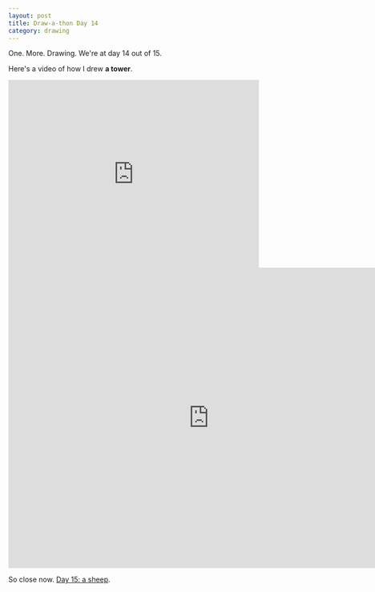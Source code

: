 ```yaml
---
layout: post
title: Draw-a-thon Day 14
category: drawing
---
```


One. More. Drawing. We're at day 14 out of 15.

Here's a video of how I drew **a tower**.

<iframe src="https://player.vimeo.com/video/123356919" width="500" height="375" frameborder="0" webkitallowfullscreen mozallowfullscreen allowfullscreen class="show-on-mobile"></iframe>

<iframe src="https://player.vimeo.com/video/123356919" width="800" height="600" frameborder="0" webkitallowfullscreen mozallowfullscreen allowfullscreen class="show-on-phablet"></iframe>

So close now. <a href="/drawathon-day-15">Day 15: a sheep</a>.
